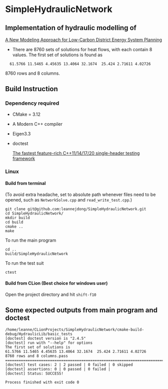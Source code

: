 # SimpleHydraulicNetwork

## Implementation of hydraulic modelling of 
[A New Modeling Approach for Low-Carbon District Energy System Planning](https://www.mdpi.com/1996-1073/14/5/1383)

* There are 8760 sets of solutions for heat flows, with each contain 8 values. The first set of solutions is found as
```
  61.5766 11.5465 4.45635 13.4064 32.1674  25.424 2.71611 4.02726
```
8760 rows and 8 columns.

## Build Instruction

### Dependency required

- CMake = 3.12
- A Modern C++ compiler
- Eigen3.3
- doctest 
  
  [The fastest feature-rich C++11/14/17/20 single-header testing framework](https://raw.githubusercontent.com/onqtam/doctest/master/doctest/doctest.h)

### Linux

#### Build from terminal
(To avoid extra headache, set to absolute path whenever files need to be opened,
such as `NetworkSolve.cpp` and `read_write_test.cpp`.)
```
git clone git@github.com:leannejdong/SimpleHydraulicNetwork.git
cd SimpleHydraulicNetwork/
mkdir build
cd build
cmake ..
make
```
To run the main program
```
cd ..
build/SimpleHydraulicNetwork
```
To run the test suit
```
ctest
```



#### Build from CLion (Best choice for windows user)

Open the project directory and hit `shift-f10`

## Some expected outputs from main program and doctest

```shell
/home/leanne/CLionProjects/SimpleHydraulicNetwork/cmake-build-debug/HydraulicLib/basic_tests
[doctest] doctest version is "2.4.5"
[doctest] run with "--help" for options
The first set of solutions is 
61.5766 11.5465 4.45635 13.4064 32.1674  25.424 2.71611 4.02726
8760 rows and 8 columns.pass
===============================================================================
[doctest] test cases: 2 | 2 passed | 0 failed | 0 skipped
[doctest] assertions: 0 | 0 passed | 0 failed |
[doctest] Status: SUCCESS!

Process finished with exit code 0

```
